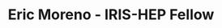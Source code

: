 ---
layout: fellow
pagetype: fellow
permalink: /fellows/eric-moreno.html
fellow-name: Eric Moreno
title: Eric Moreno - IRIS-HEP Fellow
active: false
dates:
  start: 2021-06-01
  end: 2021-08-31
photo: /assets/images/team/Eric-Moreno.jpg
institution: MIT
e-mail: emoreno@mit.edu
project_title: Anomaly Detection with Spiking Neural Networks
focus-area: ia
project_goal: >
  Spiking Neural Networks (SNNs) mimic organic systems like the human brain with asynchronous
  spikes, bridging the gap between artificial and biological intelligence and excelling
  at temporally-dependent data. The inherent strengths of these SNNs are extremely
  useful at the Large Hadron Collider (LHC) with their need for fast inference and
  accurate data-processing of petabytes of time-series events. This project involves
  the development of an anomaly detection algorithm based on SNNs and Autoencoders,
  which learn to identify outlier events in an unsupervised manner. This algorithm
  will complement LHC scientists in their search for beyond-standard-model physics,
  delivering a list of previously unidentified anomalous events.

mentors:
- Maurizio Pierini (CERN)
- Jean-Roch Vlimant (Caltech)

proposal: /assets/pdf/Fellow-Eric-Moreno-Proposal.pdf
presentations:
- title: Anomaly Detection with Spiking Neural Networks
  date: 2021-10-27
  url: https://indico.cern.ch/event/1074443/contributions/4518238/attachments/2335509/3980722/IRIS_HEP_emoreno.pdf
  meeting: IRIS-HEP Topical Meetings
  meetingurl: https://indico.cern.ch/event/1074443/
  recordingurl: https://youtu.be/l5ZN8fjPW9c
  focus-area: ia
current_status: >
  <strong>December 2021</strong> - Dual PhD candidate in Physics and Artificial Intelligence at Massachusetts Institute
  of Technology
github-username: eric-moreno

linkedin-profile: https://www.linkedin.com/in/ericdmoreno
---